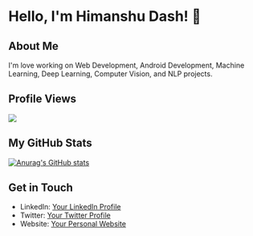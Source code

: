 
# Hello, I'm Himanshu Dash! 👋

## About Me
I'm love working on Web Development, Android Development, Machine Learning, Deep Learning, Computer Vision, and NLP projects.

## Profile Views
![](https://komarev.com/ghpvc/?username=himanshudash132&color=blue)

## My GitHub Stats
[![Anurag's GitHub stats](https://github-readme-stats.vercel.app/api?username=himanshudash132&show_icons=true&theme=radical)](https://github.com/anuraghazra/github-readme-stats)

## Get in Touch
- LinkedIn: [Your LinkedIn Profile](https://www.linkedin.com/in/yourprofile/)
- Twitter: [Your Twitter Profile](https://twitter.com/yourusername)
- Website: [Your Personal Website](https://www.yourwebsite.com/)
